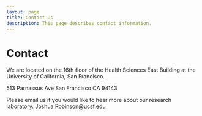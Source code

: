 ```yaml
---
layout: page
title: Contact Us
description: This page describes contact information.
---
```

# Contact
We are located on the 16th floor of the Health Sciences East Building at the University of California, San Francisco.

513 Parnassus Ave
San Francisco CA 94143

Please email us if you would like to hear more about our research laboratory.
Joshua.Robinson@ucsf.edu


